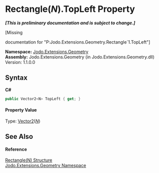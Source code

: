 # Rectangle(*N*).TopLeft Property 
 _**\[This is preliminary documentation and is subject to change.\]**_

\[Missing <summary> documentation for "P:Jodo.Extensions.Geometry.Rectangle`1.TopLeft"\]

**Namespace:**&nbsp;<a href="N_Jodo_Extensions_Geometry">Jodo.Extensions.Geometry</a><br />**Assembly:**&nbsp;Jodo.Extensions.Geometry (in Jodo.Extensions.Geometry.dll) Version: 1.1.0.0

## Syntax

**C#**<br />
``` C#
public Vector2<N> TopLeft { get; }
```


#### Property Value
Type: <a href="T_Jodo_Extensions_Numerics_Vector2_1">Vector2</a>(<a href="T_Jodo_Extensions_Geometry_Rectangle_1">*N*</a>)

## See Also


#### Reference
<a href="T_Jodo_Extensions_Geometry_Rectangle_1">Rectangle(N) Structure</a><br /><a href="N_Jodo_Extensions_Geometry">Jodo.Extensions.Geometry Namespace</a><br />
